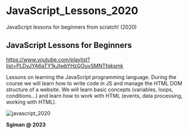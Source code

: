# JavaScript_Lessons_2020
JavaScript lessons for beginners from scratch! (2020)

## JavaScript Lessons for Beginners
https://www.youtube.com/playlist?list=PLDyJYA6aTY1kJIwbYHzGOuvSMNTfqksmk

Lessons on learning the JavaScript programming language. 
During the course we will learn how to write code in JS 
and manage the HTML DOM structure of a website. 
We will learn basic concepts (variables, loops, conditions...) 
and learn how to work with HTML (events, data processing, working with HTML).

![javascript_2020](https://github.com/sgiman/JavaScript_Lessons_2020/assets/7030369/82599d67-1dad-4299-b766-f0c055d3c638)


**Sgiman @ 2023**

